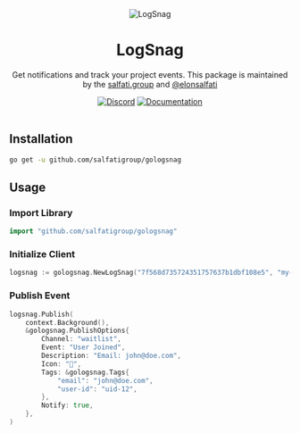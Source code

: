 <div align="center">
	<img src="https://logsnag.com/og-image.png" alt="LogSnag"/>
	<br>
    <h1>LogSnag</h1>
	<p>Get notifications and track your project events. This package is maintained by the <a href="https://salfati.group">salfati.group</a> and <a href="https://twitter.com/elonsalfati">@elonsalfati</a></p>
	<a href="https://discord.gg/dY3pRxgWua"><img src="https://img.shields.io/discord/922560704454750245?color=%237289DA&label=Discord" alt="Discord"></a>
	<a href="https://docs.logsnag.com"><img src="https://img.shields.io/badge/Docs-LogSnag" alt="Documentation"></a>
	<br>
	<br>
</div>


## Installation

```sh
go get -u github.com/salfatigroup/gologsnag
```

## Usage

### Import Library

```go
import "github.com/salfatigroup/gologsnag"
```

### Initialize Client

```go
logsnag := gologsnag.NewLogSnag("7f568d735724351757637b1dbf108e5", "my-saas")
```

### Publish Event

```go
logsnag.Publish(
    context.Background(),
    &gologsnag.PublishOptions{
        Channel: "waitlist",
        Event: "User Joined",
        Description: "Email: john@doe.com",
        Icon: "🎉",
        Tags: &gologsnag.Tags{
            "email": "john@doe.com",
            "user-id": "uid-12",
        },
        Notify: true,
    },
)
```
